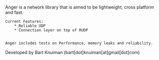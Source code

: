

Anger is a network library that is aimed to be lightweight, cross platform and fast.

	Current Features:
		* Reliable UDP
		* Connection layer on top of RUDP


	Anger includes tests on Performance, memory leaks and reliability.


Developed by Bart Knuiman (bart[dot]knuiman[at]gmail[dot]com)